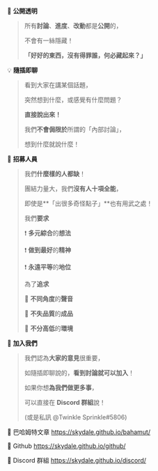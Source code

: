 :white_heart: **公開透明**
> 所有**討論**、**進度**、**改動**都是**公開**的，
>
> 不會有一絲隱藏！
>
> **「好好的東西，沒有得罪誰，何必藏起來？」**



:bulb: **隨插即聊**

> 看到大家在講某個話題，
>
> 突然想到什麼，或感覺有什麼問題？
>
> **直接說出來！**
>
> 我們**不會侷限於**所謂的「內部討論」，
>
> 想到什麼就說什麼！



:pencil: **招募人員** 

> 我們**什麼樣的人都缺**！
>
> 團結力量大，我們**沒有人十項全能**，
>
> 即使是**「出很多奇怪點子」**也有用武之處！
>
> 
>
> 我們**要求**
>
> :exclamation: **多元綜合**的**想法**
>
> :exclamation: **做到最好**的**精神**
>
> :exclamation: **永遠平等**的**地位**
>
> 
>
> 為了**追求**
>
> :star2: **不同角度**的**聲音**
>
> :star2: **不失品質**的**成品**
>
> :star2: **不分高低**的**環境**



🎉 **加入我們**

> 我們認為**大家的意見**很重要，
>
> 如隨插即聊說的，**看到討論就可以加入**！
>
> 如果你想**為我們做更多事**，
>
> 可以直接在 **Discord 群組**說！
>
> (或是私訊 @Twinkle Sprinkle#5806)



:paperclip: 巴哈姆特文章 https://skydale.github.io/bahamut/ 

:paperclip: Github https://skydale.github.io/github/ 

:paperclip: Discord 群組 https://skydale.github.io/discord/
